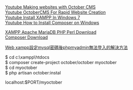
[Youtube Making websites with October CMS](https://www.youtube.com/watch?v=3SmnExVW0Ag&list=PLUBR53Dw-Ef-X-_A1KLy41r2QArCBy4rM&index=1&ab_channel=WatchandLearn)    
[Youtube OctoberCMS For Rapid Website Creation](https://www.youtube.com/watch?v=ERiwIGsaZN8&ab_channel=TraversyMedia)  
[Youtube Install XAMPP In Windows 7](https://www.youtube.com/watch?v=zZ6NQRUYR2E&ab_channel=TraversyMedia)  
[Youtube How to Install Composer on Windows](https://www.youtube.com/watch?v=BGyuKpfMB9E&ab_channel=TubeMint)  

[XAMPP Apache MariaDB PHP Perl Download](https://www.apachefriends.org/download.html)  
[Composer Download](https://getcomposer.org/download/)  

[Web xampp設定mysql密碼後phpmyadmin無法登入的解決方法](http://wordpress.bestdaylong.com/blog/archives/5753)  

$ cd c:\\xampp\htdocs   
$ composer create-project october/october myoctober   
$ cd myoctober    
$ php artisan october:instal    



localhost:$PORT/myoctober   


